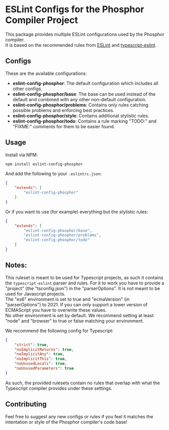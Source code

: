 # ESLint Configs for the Phosphor Compiler Project

This package provides multiple ESLint configurations used by the Phosphor compiler. \
It is based on the recommended rules from [ESLint](https://github.com/eslint/eslint) and
[typescript-eslint](https://github.com/typescript-eslint/typescript-eslint).

## Configs

These are the available configurations:

- **eslint-config-phosphor**: The default configuration which includes all other configs.
- **eslint-config-phosphor/base**: The base can be used instead of the default and combined with any other non-default configuration.
- **eslint-config-phosphor/problems**: Contains only rules catching possible problems and enforcing best practices.
- **eslint-config-phosphor/style**: Contains additional stylistic rules.
- **eslint-config-phosphor/todo**: Contains a rule marking "TODO:" and "FIXME:" comments for them to be easier found.

## Usage

Install via NPM:

```bash
npm install eslint-config-phosphor
```

And add the following to your `.eslintrc.json`:

```json
{
    "extends": [
        "eslint-config-phosphor"
    ]
}
```

Or if you want to use (for example) everything but the stylistic rules:

```json
{
    "extends": [
        "eslint-config-phosphor/base",
        "eslint-config-phosphor/problems",
        "eslint-config-phosphor/todo"
    ]
}
```

## Notes:

This ruleset is meant to be used for Typescript projects, as such it contains the `typescript-eslint` parser and rules.
For it to work you have to provide a "project" (the "tsconfig.json") in the "parserOptions".
It is not meant to be used for Javascript projects. \
The "es6" environment is set to true and "ecmaVersion" (in "parserOptions") to 2021.
If you can only support a lower version of ECMAScript you have to overwrite these values. \
No other environment is set by default. We recommend setting at least "node" and "browser" to true or false matching your environment.

We recommend the following config for Typescript:

```json
{
    "strict": true,
    "noImplicitReturns": true,
    "noImplicitAny": true,
    "noImplicitThis": true,
    "noUnusedLocals": true,
    "noUnusedParameters": true
}
```

As such, the provided rulesets contain no rules that overlap with what the Typescript compiler provides under these settings.

## Contributing

Feel free to suggest any new configs or rules if you feel it matches the intentation or style of the Phosphor compiler's code base!
